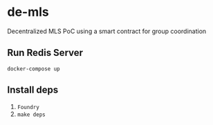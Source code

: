 # de-mls
Decentralized MLS PoC using a smart contract for group coordination

## Run Redis Server

`docker-compose up`

## Install deps

1. `Foundry`
2. `make deps`
